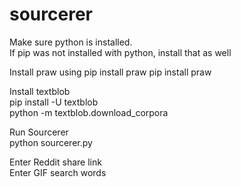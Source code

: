 # sourcerer
Make sure python is installed.<br />
If pip was not installed with python, install that as well

Install praw using pip install praw
   pip install praw

Install textblob<br />
   pip install -U textblob<br />
   python -m textblob.download_corpora

Run Sourcerer<br />
   python sourcerer.py

Enter Reddit share link<br />
Enter GIF search words
